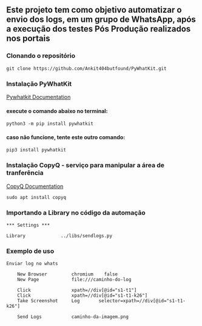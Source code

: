 ## Este projeto tem como objetivo automatizar o envio dos logs, em um grupo de WhatsApp, após a execução dos testes Pós Produção realizados nos portais


### Clonando o repositório

    git clone https://github.com/Ankit404butfound/PyWhatKit.git

### Instalação PyWhatKit

<a href="https://pypi.org/project/pywhatkit/">Pywhatkit Documentation</a>

#### execute o comando abaixo no terminal:

    python3 -m pip install pywhatkit

#### caso não funcione, tente este outro comando: 
    
    pip3 install pywhatkit

### Instalação CopyQ - serviço para manipular a área de tranferência

<a href="https://copyq.readthedocs.io/en/latest/installation.html">CopyQ Documentation</a>

    sudo apt install copyq


### Importando a Library no código da automação
    
    *** Settings ***

    Library             ../libs/sendlogs.py

### Exemplo de uso

    Enviar log no whats

        New Browser         chromium    false
        New Page            file:///caminho-do-log
        
        Click               xpath=//div[@id="s1-t1"]
        Click               xpath=//div[@id="s1-t1-k26"]
        Take Screenshot     Log       selector=xpath=//div[@id="s1-t1-k26"]

        Send Logs           caminho-da-imagem.png
